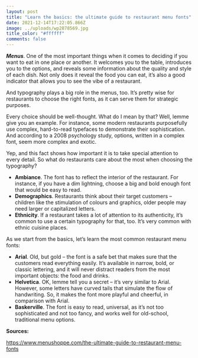 ```yaml
---
layout: post
title: "Learn the basics: the ultimate guide to restaurant menu fonts"
date: 2021-12-14T17:22:05.866Z
image: ../uploads/wp2878569.jpg
title_color: "#ffffff"
comments: false
---
```

***Menus***. One of the most important things when it comes to deciding if you want to eat in one place or another. It welcomes you to the table, introduces you to the options, and reveals some information about the quality and style of each dish. Not only does it reveal the food you can eat, it’s also a good indicator that allows you to see the vibe of a restaurant.

And typography plays a big role in the menus, too. It’s pretty wise for restaurants to choose the right fonts, as it can serve them for strategic purposes.

Every choice should be well-thought. What do I mean by that? Well, lemme give you an example. For instance, some modern restaurants purposefully use complex, hard-to-read typefaces to demonstrate their sophistication. And according to a 2008 psychology study, options, written in a complex font, seem more complex and exotic.

Yep, and this fact shows how important it is to take special attention to every detail. So what do restaurants care about the most when choosing the typography?

* **Ambiance**. The font has to reflect the interior of the restaurant. For instance, if you have a dim lightning, choose a big and bold enough font that would be easy to read.
* **Demographics**. Restaurants think about their target customers – children like the stimulation of colours and graphics, older people may need larger or capitalized letters.
* **Ethnicity**. If a restaurant takes a lot of attention to its authenticity, it’s common to use a certain typography for that, too. It’s very common with ethnic cuisine places.

As we start from the basics, let’s learn the most common restaurant menu fonts:

* **Arial**. Old, but gold – the font is a safe bet that makes sure that the customers read everything easily. It’s available in narrow, bold, or classic lettering, and it will never distract readers from the most important objects: the food and drinks.
* **Helvetica**. OK, lemme tell you a secret – it’s very similar to Arial. However, some letters have curved tails that simulate the flow of handwriting. So, it makes the font more playful and cheerful, in comparison with Arial.
* **Baskerville**. The font is easy to read, universal, as it’s not too sophisticated and not too fancy, and works well for old-school, traditional menu options.



**Sources:**

https://www.menushoppe.com/the-ultimate-guide-to-restaurant-menu-fonts